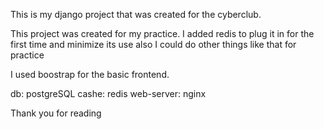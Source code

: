 This is my django project that was created for the cyberclub.

This project was created for my practice.
I added redis to plug it in for the first time and minimize its use
also I could do other things like that for practice

I used boostrap for the basic frontend.

db: postgreSQL
cashe: redis
web-server: nginx

Thank you for reading

